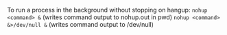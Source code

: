 To run a process in the background without stopping on hangup:
`nohup <command> &` (writes command output to nohup.out in pwd)
`nohup <command> &>/dev/null &` (writes command output to /dev/null)
